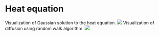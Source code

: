 # Heat equation
Visualization of Gaussian solution to the heat equation.
![](https://github.com/gootorov/heat-equation/blob/master/heat_equation.gif)
Visualization of diffusion using random walk algorithm.
![](https://github.com/gootorov/heat-equation/blob/master/random_walk.gif)
